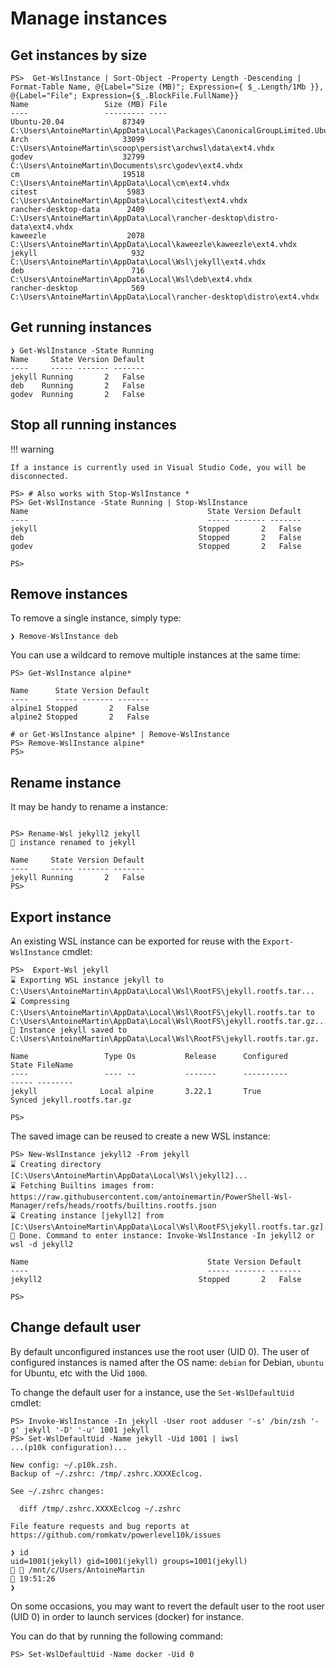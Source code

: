 # Manage instances

## Get instances by size

```ps1con
PS>  Get-WslInstance | Sort-Object -Property Length -Descending | Format-Table Name, @{Label="Size (MB)"; Expression={ $_.Length/1Mb }}, @{Label="File"; Expression={$_.BlockFile.FullName}}
Name                 Size (MB) File
----                 --------- ----
Ubuntu-20.04             87349 C:\Users\AntoineMartin\AppData\Local\Packages\CanonicalGroupLimited.Ubuntu20.04onWindows_79rhkp1fndgsc\LocalState\ext4.vhdx
Arch                     33099 C:\Users\AntoineMartin\scoop\persist\archwsl\data\ext4.vhdx
godev                    32799 C:\Users\AntoineMartin\Documents\src\godev\ext4.vhdx
cm                       19518 C:\Users\AntoineMartin\AppData\Local\cm\ext4.vhdx
citest                    5983 C:\Users\AntoineMartin\AppData\Local\citest\ext4.vhdx
rancher-desktop-data      2409 C:\Users\AntoineMartin\AppData\Local\rancher-desktop\distro-data\ext4.vhdx
kaweezle                  2078 C:\Users\AntoineMartin\AppData\Local\kaweezle\kaweezle\ext4.vhdx
jekyll                     932 C:\Users\AntoineMartin\AppData\Local\Wsl\jekyll\ext4.vhdx
deb                        716 C:\Users\AntoineMartin\AppData\Local\Wsl\deb\ext4.vhdx
rancher-desktop            569 C:\Users\AntoineMartin\AppData\Local\rancher-desktop\distro\ext4.vhdx
```

## Get running instances

```ps1con
❯ Get-WslInstance -State Running
Name     State Version Default
----     ----- ------- -------
jekyll Running       2   False
deb    Running       2   False
godev  Running       2   False
```

## Stop all running instances

!!! warning

    If a instance is currently used in Visual Studio Code, you will be
    disconnected.

```ps1con
PS> # Also works with Stop-WslInstance *
PS> Get-WslInstance -State Running | Stop-WslInstance
Name                                        State Version Default
----                                        ----- ------- -------
jekyll                                    Stopped       2   False
deb                                       Stopped       2   False
godev                                     Stopped       2   False

PS>
```

## Remove instances

To remove a single instance, simply type:

```ps1con
❯ Remove-WslInstance deb
```

You can use a wildcard to remove multiple instances at the same time:

```ps1con
PS> Get-WslInstance alpine*

Name      State Version Default
----      ----- ------- -------
alpine1 Stopped       2   False
alpine2 Stopped       2   False

# or Get-WslInstance alpine* | Remove-WslInstance
PS> Remove-WslInstance alpine*
PS>
```

## Rename instance

It may be handy to rename a instance:

```ps1con

PS> Rename-Wsl jekyll2 jekyll
🎉 instance renamed to jekyll

Name     State Version Default
----     ----- ------- -------
jekyll Running       2   False
PS>
```

## Export instance

An existing WSL instance can be exported for reuse with the `Export-WslInstance`
cmdlet:

```ps1con
PS>  Export-Wsl jekyll
⌛ Exporting WSL instance jekyll to C:\Users\AntoineMartin\AppData\Local\Wsl\RootFS\jekyll.rootfs.tar...
⌛ Compressing C:\Users\AntoineMartin\AppData\Local\Wsl\RootFS\jekyll.rootfs.tar to C:\Users\AntoineMartin\AppData\Local\Wsl\RootFS\jekyll.rootfs.tar.gz...
🎉 Instance jekyll saved to C:\Users\AntoineMartin\AppData\Local\Wsl\RootFS\jekyll.rootfs.tar.gz.

Name                 Type Os           Release      Configured              State FileName
----                 ---- --           -------      ----------              ----- --------
jekyll              Local alpine       3.22.1       True                   Synced jekyll.rootfs.tar.gz

PS>
```

The saved image can be reused to create a new WSL instance:

```ps1con
PS> New-WslInstance jekyll2 -From jekyll
⌛ Creating directory [C:\Users\AntoineMartin\AppData\Local\Wsl\jekyll2]...
⌛ Fetching Builtins images from: https://raw.githubusercontent.com/antoinemartin/PowerShell-Wsl-Manager/refs/heads/rootfs/builtins.rootfs.json
⌛ Creating instance [jekyll2] from [C:\Users\AntoineMartin\AppData\Local\Wsl\RootFS\jekyll.rootfs.tar.gz]...
🎉 Done. Command to enter instance: Invoke-WslInstance -In jekyll2 or wsl -d jekyll2

Name                                        State Version Default
----                                        ----- ------- -------
jekyll2                                   Stopped       2   False

PS>
```

## Change default user

By default unconfigured instances use the root user (UID 0). The user of
configured instances is named after the OS name: `debian` for Debian, `ubuntu`
for Ubuntu, etc with the Uid `1000`.

To change the default user for a instance, use the `Set-WslDefaultUid` cmdlet:

```ps1con
PS> Invoke-WslInstance -In jekyll -User root adduser '-s' /bin/zsh '-g' jekyll '-D' '-u' 1001 jekyll
PS> Set-WslDefaultUid -Name jekyll -Uid 1001 | iwsl
...(p10k configuration)...

New config: ~/.p10k.zsh.
Backup of ~/.zshrc: /tmp/.zshrc.XXXXEclcog.

See ~/.zshrc changes:

  diff /tmp/.zshrc.XXXXEclcog ~/.zshrc

File feature requests and bug reports at https://github.com/romkatv/powerlevel10k/issues

❯ id
uid=1001(jekyll) gid=1001(jekyll) groups=1001(jekyll)
  /mnt/c/Users/AntoineMartin                                                                                19:51:26
❯
```

On some occasions, you may want to revert the default user to the root user
(UID 0) in order to launch services (docker) for instance.

You can do that by running the following command:

```ps1con
PS> Set-WslDefaultUid -Name docker -Uid 0
```
